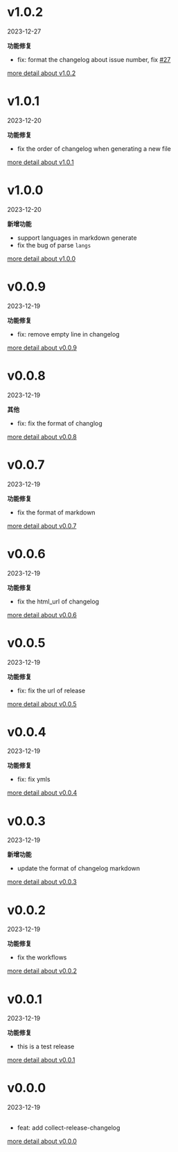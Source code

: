 # v1.0.2

2023-12-27

**功能修复**

* fix: format the changelog about issue number, fix [#27](https://github.com/xile611/collect-release-changelog/issues/27)



[more detail about v1.0.2](https://github.com/xile611/collect-release-changelog/releases/tag/v1.0.2)

# v1.0.1

2023-12-20

**功能修复**

* fix the order of changelog when generating a new file



[more detail about v1.0.1](https://github.com/xile611/collect-release-changelog/releases/tag/v1.0.1)

# v1.0.0

2023-12-20

**新增功能**

* support languages in markdown generate
* fix the bug of parse `langs`



[more detail about v1.0.0](https://github.com/xile611/collect-release-changelog/releases/tag/v1.0.0)

# v0.0.9

2023-12-19

**功能修复**

* fix: remove empty line in changelog

[more detail about v0.0.9](https://github.com/xile611/collect-release-changelog/releases/tag/v0.0.9)

# v0.0.8

2023-12-19

**其他**

* fix: fix the format of  changlog



[more detail about v0.0.8](https://github.com/xile611/collect-release-changelog/releases/tag/v0.0.8)

# v0.0.7

2023-12-19

**功能修复**

* fix the format of markdown



[more detail about v0.0.7](https://github.com/xile611/collect-release-changelog/releases/tag/v0.0.7)

# v0.0.6

2023-12-19

**功能修复**
* fix the html_url of changelog

[more detail about v0.0.6](https://github.com/xile611/collect-release-changelog/releases/tag/v0.0.6)

# v0.0.5

2023-12-19

**功能修复**

* fix: fix the url of release



[more detail about v0.0.5](https://github.com/xile611/collect-release-changelog/releases/tag/v0.0.5)

# v0.0.4

2023-12-19

**功能修复**

* fix: fix ymls



[more detail about v0.0.4](https://github.com/xile611/collect-release-changelog/releases/tag/v0.0.4)

# v0.0.3

2023-12-19

**新增功能**

* update the format of changelog markdown

[more detail about v0.0.3](https://github.com/xile611/collect-release-changelog/releases/tag/v0.0.3)

# v0.0.2

2023-12-19

**功能修复**

* fix the workflows



[more detail about v0.0.2](https://github.com/xile611/collect-release-changelog/releases/tag/v0.0.2)

# v0.0.1

2023-12-19

**功能修复**

* this is a test release

[more detail about v0.0.1](https://github.com/xile611/collect-release-changelog/releases/tag/v0.0.1)

# v0.0.0

2023-12-19

##

* feat: add collect-release-changelog

[more detail about v0.0.0](https://github.com/xile611/collect-release-changelog/releases/tag/v0.0.0)

